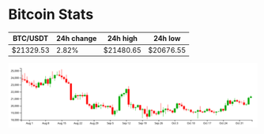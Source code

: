 # Bitcoin Stats

BTC/USDT|24h change|24h high|24h low|
|---|---|---|---|
|$21329.53|2.82%|$21480.65|$20676.55|

<img src="./chart.svg">
